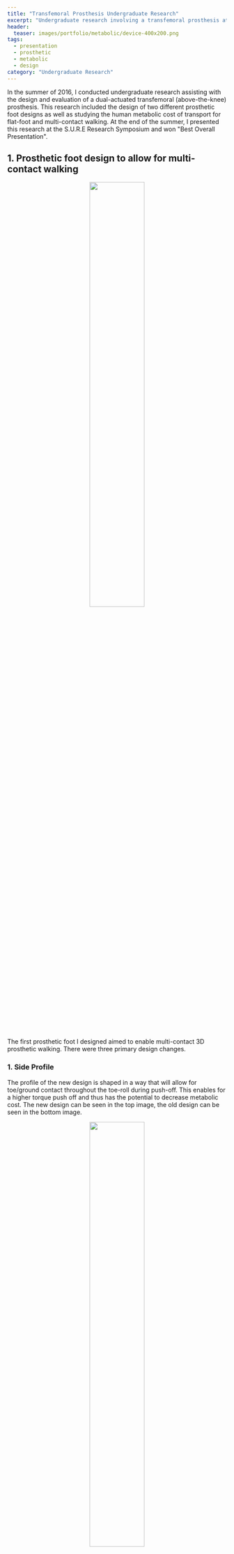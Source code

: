 ```yaml
---
title: "Transfemoral Prosthesis Undergraduate Research"
excerpt: "Undergraduate research involving a transfemoral prosthesis at Georgia Tech."
header:
  teaser: images/portfolio/metabolic/device-400x200.png
tags: 
  - presentation
  - prosthetic
  - metabolic
  - design
category: "Undergraduate Research"
---
```


In the summer of 2016, I conducted undergraduate research assisting with the design and evaluation of a dual-actuated transfemoral (above-the-knee) prosthesis.
This research included the design of two different prosthetic foot designs as well as studying the human metabolic cost of transport for flat-foot and multi-contact walking.
At the end of the summer, I presented this research at the S.U.R.E Research Symposium and won "Best Overall Presentation".


## 1. Prosthetic foot design to allow for multi-contact walking
<div style="text-align:center"><img style="height: 50%; width: 50%;" src="/images/portfolio/foot1/comparison_a.png" /></div>

The first prosthetic foot I designed aimed to enable multi-contact 3D prosthetic walking. There were three primary design changes. 


### 1. Side Profile

The profile of the new design is shaped in a way that will allow for toe/ground contact throughout the toe-roll during push-off. This enables for a higher torque push off and thus has the potential to decrease metabolic cost. The new design can be seen in the top image, the old design can be seen in the bottom image.

<div style="text-align:center"><img style="height: 50%; width: 50%;" src="/images/portfolio/foot1/comparison1.png" /></div>

### 2. Top Profile 
The contoured shape of the new design allows the foot to be placed inside of a sneaker. The new design also includes features to secure the force sensor voltage converter boards.The new design can be seen in the top image, the old design can be seen in the bottom image.

<div style="text-align:center"><img style="height: 50%; width: 50%;" src="/images/portfolio/foot1/comparison2.png" /></div>

### 3. Force Sensor Mounting Features 
The bottom of the new design includes features to mount flat force sensors. These force sensors allow the prosthetic to sense which phase of the gait it is in (stance verse swing). The new design can be seen in the top image, the old design can be seen in the bottom image.


<div style="text-align:center"><img style="height: 50%; width: 50%;" src="/images/portfolio/foot1/comparison3.png" /></div>

### Machining
In order to machine the new prosthetic foot I became certified to use the Georgia Tech Machining mall. 

<div style="text-align:center"><img style="height: 50%; width: 50%;" src="/images/portfolio/foot1/machining.png" /></div>

<br><br>

## 2. Prosthetic foot design to allow for energy capture throughout the walking gait
<div style="text-align:center"><img style="height: 50%; width: 50%;" src="/images/portfolio/foot2/preview2.png" /></div>

A second design was created to enable energy to be captured during the heel strike phase of the walking gait and then transfered into energy during toe push off. The design objectives for this new foot were the following: 
<ol style='text-align:left; margin-left:60px;margin-top:0px'>
	<li>Low profile to avoid adding height to AMPRO3</li>
	<li>Use of a spring to add compliance and to capture energy</li>
	<li>A toe that can pivot to maintain contact with the ground during the "push-off” phase of the walking gait </li>
	<li>Designs that are easy to manufacture and low cost </li>
	<li>Curved heel to assist in the heel contact phase of the walking gait </li>
</ol>

## 3. Human Metabolic Cost Expenditure Experiment

To compare the cost of transportation for different forms of prosthetic walking (flat-foot versus multi-contact) I designed and ran a preliminary human metabolic expenditure experiment.

<div style="text-align:center"><img style="height: 50%; width: 50%;" src="/images/portfolio/metabolic/1.png" /></div>

<div style="text-align:center"><img style="height: 50%; width: 50%;" src="/images/portfolio/metabolic/2.png" /></div>

<div style="text-align:center"><img style="height: 50%; width: 50%;" src="/images/portfolio/metabolic/device.png" /></div>

The results of the preliminary experiment can be seen below. The data indicates that the gate controller for multi-contact walking is not yet optimized due to it's decreased performance compared to flat foot walking. The data is not representative of subjects with an amputation either since the test subject was able-bodied using a bi-pass.

<div style="text-align:center"><img style="height: 50%; width: 50%;" src="/images/portfolio/metabolic/data.png" /></div>


## S.U.R.E Research Symposium
At the end of the summer, I gave both a poster and oral presentation showcasing my research progress made as a part of the Summer Undergraduate Research Experience (S.U.R.E.). This summer research program was a paid reserach position funded by sponsers including Intel and NSF. Among all 40 people that participated in the summer research program I won 1st place for "Best Overall Presentation". Images from the event can be seen below.


My poster on "Evaluating the mechanical design of a transfemoral powered prosthesis through metabolic cost" can be seen 
[HERE]({{site.url}}/img/portfolio/poster.pdf){:target="_blank"}
<div style="text-align:center">
	<img style="height: 50%; width: 50%;" src="/images/portfolio/SURE/poster_candid.jpg" />
	<img style="height: 50%; width: 50%;" src="/images/portfolio/SURE/firstplace.jpg" />
	<img style="height: 50%; width: 50%;" src="/images/portfolio/SURE/poster_overhead.jpg" />
	<img style="height: 50%; width: 50%;" src="/images/portfolio/SURE/winners_group.jpg" />
</div>